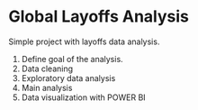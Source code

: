 # Global Layoffs Analysis 
Simple project with layoffs data analysis.

1. Define goal of the analysis.
2. Data cleaning
3. Exploratory data analysis
4. Main analysis
5. Data visualization with POWER BI
